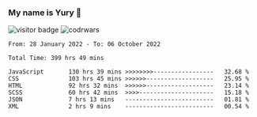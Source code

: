 ### My name is Yury 👋 
![visitor badge](https://visitor-badge.glitch.me/badge?page_id=litury.visitor-badge&left_text=My%20Page%20Visitors)  ![codrwars](https://www.codewars.com/users/litury/badges/micro) 


<!--START_SECTION:waka-->

```text
From: 28 January 2022 - To: 06 October 2022

Total Time: 399 hrs 49 mins

JavaScript       130 hrs 39 mins >>>>>>>>-----------------   32.68 %
CSS              103 hrs 45 mins >>>>>>-------------------   25.95 %
HTML             92 hrs 32 mins  >>>>>>-------------------   23.14 %
SCSS             60 hrs 42 mins  >>>>---------------------   15.18 %
JSON             7 hrs 13 mins   -------------------------   01.81 %
XML              2 hrs 9 mins    -------------------------   00.54 %
```

<!--END_SECTION:waka-->

